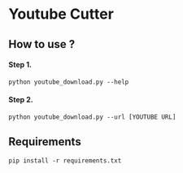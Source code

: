 # Youtube Cutter
## How to use ?

#### Step 1.
```
python youtube_download.py --help
```

#### Step 2.
```
python youtube_download.py --url [YOUTUBE URL]
```

## Requirements

```
pip install -r requirements.txt
```
